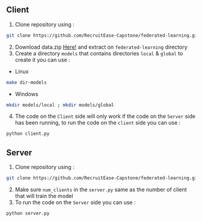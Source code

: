 ## Client
1. Clone repository using :
```sh
git clone https://github.com/RecruitEase-Capstone/federated-learning.git
```
2. Download data.zip [Here!](https://drive.google.com/file/d/1xQRCPCZQhcIybWxeKhLWrXPI0j8e5OrG/view?usp=drivesdk) and extract on `federated-learning` directory
3. Create a directory `models` that contains directories  `local` & `global` to create it you can use :
* Linux
```sh
make dir-models
```
* Windows
```sh
mkdir models/local ; mkdir models/global
```
4. The code on the `Client` side will only work if the code on the `Server` side has been running, to run the code on the `client` side you can use :
```sh
python client.py
```

## Server
1. Clone repository using :
```sh
git clone https://github.com/RecruitEase-Capstone/federated-learning.git
```
2. Make sure `num_clients` in the `server.py` same as the number of client that will train the model
3. To run the code on the `Server` side you can use :
```sh
python server.py
```